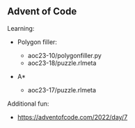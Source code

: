 ## Advent of Code

Learning:

* Polygon filler:
    * aoc23-10/polygonfiller.py
    * aoc23-18/puzzle.rlmeta

* A*
    * aoc23-17/puzzle.rlmeta

Additional fun:

* https://adventofcode.com/2022/day/7
